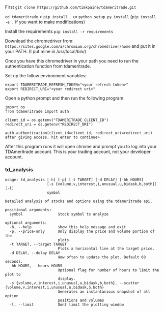 First `git clone https://github.com/timkpaine/tdameritrade.git`

`cd tdameritrade` > `pip install .` or `python setup.py install`
(`pip install -e .` if you want to make modifications)

Install the requirements
`pip install -r requirements`

Download the chromedriver from:
`https://sites.google.com/a/chromium.org/chromedriver/home`
and put it in your PATH. (I put mine in /usr/local/bin/)

Once you have this chromedriver in your path you need to run the authentication function from tdameritrade.

Set up the follow environment variables:
```export TDAMERITRADE_CLIENT_ID="<your client id>"
export TDAMERITRADE_REFRESH_TOKEN="<your refresh token>"
export REDIRECT_URI="<your redirect uri>"
```

Open a python prompt and then run the following program:
```
import os
from tdameritrade import auth

client_id = os.getenv("TDAMERITRADE_CLIENT_ID")
redirect_uri = os.getenv("REDIRECT_URI")

auth.authentication(client_id=client_id, redirect_uri=redirect_uri)
after giving access, hit enter to continue>
```
After this program runs it will open chrome and prompt you to log into your TDAmeritrade account.
This is your trading account, not your developer account.

### td_analysis
```
usage: td_analysis [-h] [-p] [-t TARGET] [-d DELAY] [-hh HOURS]
                   [-s {volume,v,interest,i,unusual,u,bidask,b,both}] [-l]
                   symbol

Detailed analysis of stocks and options using the tdameritrade api.

positional arguments:
  symbol                Stock symbol to analyze

optional arguments:
  -h, --help            show this help message and exit
  -p, --price-only      Only display the price and volume portion of the
                        plots.
  -t TARGET, --target TARGET
                        Plots a horizontal line at the target price.
  -d DELAY, --delay DELAY
                        How often to update the plot. Default 60 seconds.
  -hh HOURS, --hours HOURS
                        Optional flag for number of hours to limit the plot to
                        display.
  -s {volume,v,interest,i,unusual,u,bidask,b,both}, --scatter {volume,v,interest,i,unusual,u,bidask,b,both}
                        Generates an instantanious snapshot of all option
                        positions and volumes
  -l, --limit           Dont limit the plotting window
  ```
